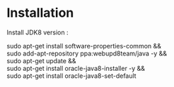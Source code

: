 # Installation

Install JDK8 version :

sudo apt-get install software-properties-common && \
sudo add-apt-repository ppa:webupd8team/java -y && \
sudo apt-get update && \
sudo apt-get install oracle-java8-installer -y && \
sudo apt-get install oracle-java8-set-default 

